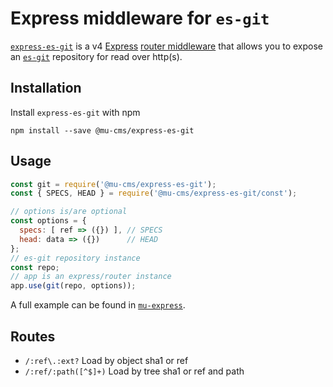 # Express middleware for `es-git`

[`express-es-git`](https://github.com/mu-cms/express-es-git/) is a v4 [Express](https://expressjs.com/) [router middleware](http://expressjs.com/en/4x/api.html#router) that allows you to expose an [`es-git`](https://github.com/mariusGundersen/es-git/) repository for read over http(s).

## Installation

Install `express-es-git` with npm

```shell
npm install --save @mu-cms/express-es-git
```

## Usage

```javascript
const git = require('@mu-cms/express-es-git');
const { SPECS, HEAD } = require('@mu-cms/express-es-git/const');

// options is/are optional
const options = {
  specs: [ ref => ({}) ], // SPECS
  head: data => ({})      // HEAD
};
// es-git repository instance
const repo;
// app is an express/router instance
app.use(git(repo, options));
```

A full example can be found in [`mu-express`](https://github.com/mu-cms/mu-express).

## Routes

- `/:ref\.:ext?`
  Load by object sha1 or ref
- `/:ref/:path([^$]+)`
  Load by tree sha1 or ref and path
